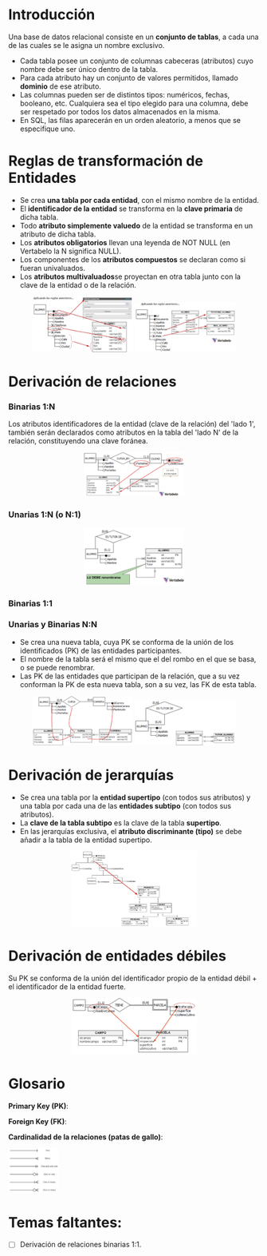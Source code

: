 # Introducción

Una base de datos relacional consiste en un **conjunto de tablas**, a cada una de las cuales se le asigna un nombre exclusivo.
* Cada tabla posee un conjunto de columnas cabeceras (atributos) cuyo nombre debe ser único dentro de la tabla.
* Para cada atributo hay un conjunto de valores permitidos, llamado **dominio** de ese atributo.
* Las columnas pueden ser de distintos tipos: numéricos, fechas, booleano, etc. Cualquiera sea el tipo elegido para una columna, debe ser respetado por todos los datos almacenados en la misma.
* En SQL, las filas aparecerán en un orden aleatorio, a menos que se especifique uno.

# Reglas de transformación de Entidades

* Se crea **una tabla por cada entidad**, con el mismo nombre de la entidad.
* El **identificador de la entidad** se transforma en la **clave primaria** de dicha tabla.
* Todo **atributo simplemente valuedo** de la entidad se transforma en un atributo de dicha tabla.
* Los **atributos obligatorios** llevan una leyenda de NOT NULL (en Vertabelo la N significa NULL).
* Los componentes de los **atributos compuestos** se declaran como si fueran univaluados.
* Los **atributos multivaluados**se proyectan en otra tabla junto con la clave de la entidad o de la relación.

<p align="center">
<img src="./img/derivacion_entidades.jpg" width="40%">
<img src="./img/derivacion_entidades_2.jpg" width="40%">
</p>

# Derivación de relaciones

### Binarias 1:N

Los atributos identificadores de la entidad (clave de la relación) del 'lado 1', también serán declarados como atributos en la tabla del 'lado N' de la relación, constituyendo una clave foránea.

<p align="center"><img src="./img/binaria_1_n.jpg" width="40%"></p>

### Unarias 1:N (o N:1)

<p align="center"><img src="./img/unarias_1_n.jpg" width="40%"></p>

### Binarias 1:1

### Unarias y Binarias N:N

* Se crea una nueva tabla, cuya PK se conforma de la unión de los identificados (PK) de las entidades participantes.
* El nombre de la tabla será el mismo que el del rombo en el que se basa, o se puede renombrar.
* Las PK de las entidades que participan de la relación, que a su vez conforman la PK de esta nueva tabla, son a su vez, las FK de esta tabla.

<p align="center">
<img src="./img/binarias_n_n.jpg" width="40%">
<img src="./img/unarias_n_n.jpg" width="40%">
</p>

# Derivación de jerarquías

* Se crea una tabla por la **entidad supertipo** (con todos sus atributos) y una tabla por cada una de las **entidades subtipo** (con todos sus atributos).
* La **clave de la tabla subtipo** es la clave de la tabla **supertipo**.
* En las jerarquías exclusiva, el **atributo discriminante (tipo)** se debe añadir a la tabla de la entidad supertipo.

<p align="center">
<img src="./img/derivacion_jerarquia.jpg" width="50%">
</p>

# Derivación de entidades débiles

Su PK se conforma de la unión del identificador propio de la entidad débil + el identificador de la entidad fuerte.

<p align="center">
<img src="./img/derivacion_entidad_debil.jpg" width="50%">
</p>

# Glosario

**Primary Key (PK)**:

**Foreign Key (FK)**: 

**Cardinalidad de la relaciones (patas de gallo)**:

<img src="./img/patas_gallo.jpg" width="20%">

# Temas faltantes:

- [ ] Derivación de relaciones binarias 1:1.